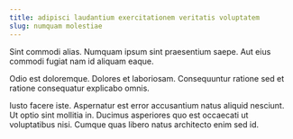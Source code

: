 ```yaml
---
title: adipisci laudantium exercitationem veritatis voluptatem
slug: numquam molestiae
---
```


Sint commodi alias. Numquam ipsum sint praesentium saepe. Aut eius commodi fugiat nam id aliquam eaque.

Odio est doloremque. Dolores et laboriosam. Consequuntur ratione sed et ratione consequatur explicabo omnis.

Iusto facere iste. Aspernatur est error accusantium natus aliquid nesciunt. Ut optio sint mollitia in. Ducimus asperiores quo est occaecati ut voluptatibus nisi. Cumque quas libero natus architecto enim sed id.
